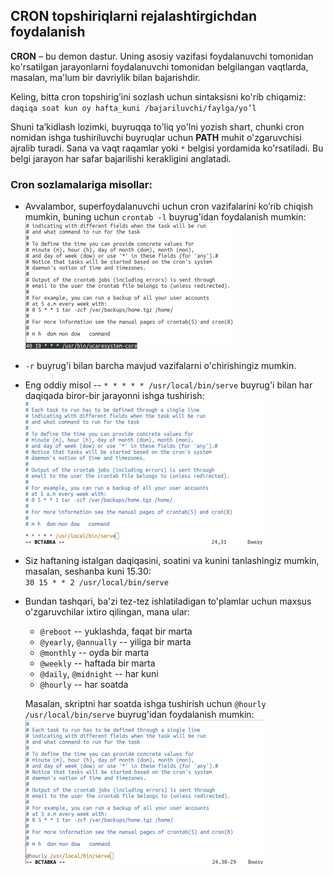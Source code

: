 ## CRON topshiriqlarni rejalashtirgichdan foydalanish

**CRON** – bu demon dastur. Uning asosiy vazifasi foydalanuvchi tomonidan ko'rsatilgan jarayonlarni foydalanuvchi tomonidan belgilangan vaqtlarda, masalan, ma'lum bir davriylik bilan bajarishdir.

Keling, bitta cron topshirig’ini sozlash uchun sintaksisni ko'rib chiqamiz:
`daqiqa soat kun oy hafta_kuni /bajariluvchi/faylga/yo’l`

Shuni ta’kidlash lozimki, buyruqqa to'liq yo'lni yozish shart, chunki cron nomidan ishga tushiriluvchi buyruqlar uchun **PATH** muhit o'zgaruvchisi ajralib turadi. Sana va vaqt raqamlar yoki `*` belgisi yordamida ko'rsatiladi. Bu belgi jarayon har safar bajarilishi kerakligini anglatadi.

### Cron sozlamalariga misollar:

- Avvalambor, superfoydalanuvchi uchun cron vazifalarini ko’rib chiqish mumkin, buning uchun `crontab -l` buyrug'idan foydalanish mumkin:  
  ![cron1](../misc/images/cron1.png)

- `-r` buyrug'i bilan barcha mavjud vazifalarni o'chirishingiz mumkin.

- Eng oddiy misol -- `* * * * * /usr/local/bin/serve` buyrug'i bilan har daqiqada biror-bir jarayonni ishga tushirish:  
  ![cron2](../misc/images/cron2.png)

- Siz haftaning istalgan daqiqasini, soatini va kunini tanlashingiz mumkin, masalan, seshanba kuni 15.30:  
  `30 15 * * 2 /usr/local/bin/serve`

- Bundan tashqari, ba'zi tez-tez ishlatiladigan to'plamlar uchun maxsus o'zgaruvchilar ixtiro qilingan, mana ular:
  - `@reboot` -- yuklashda, faqat bir marta
  - `@yearly`, `@annually` -- yiliga bir marta
  - `@monthly` -- oyda bir marta
  - `@weekly` -- haftada bir marta
  - `@daily`, `@midnight` -- har kuni
  - `@hourly` -- har soatda

  Masalan, skriptni har soatda ishga tushirish uchun `@hourly /usr/local/bin/serve` buyrug'idan foydalanish mumkin:  
  ![cron3](../misc/images/cron3.png)

